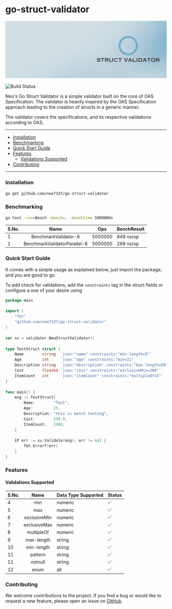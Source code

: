 # go-struct-validator

![](/public/images/banner.gif)

![Build Status](https://github.com/neo7337/go-struct-validator/actions/workflows/ci.yml/badge.svg)

Neo's Go Struct Validator is a simple validator built on the core of OAS Specification. The validator is heavily
inspired by the OAS Specification approach leading to the creation of structs in a generic manner.

The validator covers the specifications, and its respective validations according to OAS.

---

- [Installation](#installation)
- [Benchmarking](#benchmarking)
- [Quick Start Guide](#quick-start-guide)
- [Features](#features)
    - [Validations Supported](#validations-supported)
- [Contributing](#contributing)

---

### Installation

```bash
go get github.com/neo7337/go-struct-validator
```

### Benchmarking

```bash
go test -run=Bench -bench=. -benchtime 5000000x
```

| S.No. |             Name             | Ops     | BenchResult |
|:------|:----------------------------:|---------|-------------|
| 1     |     BenchmarkValidator-8     | 5000000 | 849 ns/op   |
| 1     | BenchmarkValidatorParallel-8 | 5000000 | 268 ns/op   |

### Quick Start Guide

It comes with a simple usage as explained below, just import the package, and you are good to go.

To add check for validations, add the `constraints` tag in the struct fields or configure a one of your desire using

```go
package main

import (
	"fmt"
	"github.com/neo7337/go-struct-validator"
)

var sv = validator.NewStructValidator()

type TestStruct struct {
	Name        string  `json:"name" constraints:"min-length=5"`
	Age         int     `json:"age" constraints:"min=21"`
	Description string  `json:"description" constraints:"max-length=50"`
	Cost        float64 `json:"cost" constraints:"exclusiveMin=200"`
	ItemCount   int     `json:"itemCount" constraints:"multipleOf=5"`
}

func main() {
	msg := TestStruct{
		Name:        "Test",
		Age:         25,
		Description: "this is bench testing",
		Cost:        299.9,
		ItemCount:   2000,
	}

	if err := sv.Validate(msg); err != nil {
		fmt.Errorf(err)
	}
}
```

### Features

#### Validations Supported

| S.No. |     Name     | Data Type Supported | Status |
|:------|:------------:|---------------------|--------|
| 4     |     min      | numeric             | ✅      |
| 5     |     max      | numeric             | ✅      |
| 6     | exclusiveMin | numeric             | ✅      |
| 7     | exclusiveMax | numeric             | ✅      |
| 8     |  multipleOf  | numeric             | ✅      |
| 9     |  max-length  | string              | ✅      |
| 10    |  min-length  | string              | ✅      |
| 11    |   pattern    | string              | ✅      |
| 11    |   notnull    | string              | ✅      |
| 12    |     enum     | all                 | ✅      |

### Contributing
We welcome contributions to the project. If you find a bug or would like to request a new feature, please open an issue 
on [GitHub](https://github.com/neo7337/go-struct-validator/issues).
